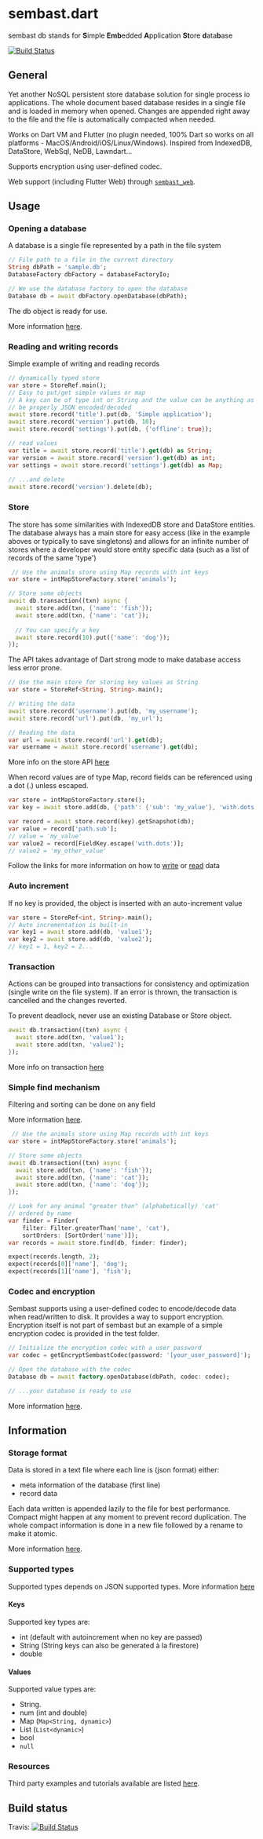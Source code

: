 # sembast.dart

sembast db stands for
**S**imple **Emb**edded **A**pplication **St**ore **d**ata**b**ase

[![Build Status](https://travis-ci.org/tekartik/sembast.dart.svg?branch=master)](https://travis-ci.org/tekartik/sembast.dart)

## General

Yet another NoSQL persistent store database solution for single process io applications.
The whole document based database resides in a single file and is loaded in memory when opened. Changes are appended right away to the 
file and the file is automatically compacted when needed.

Works on Dart VM and Flutter (no plugin needed, 100% Dart so works on all platforms - MacOS/Android/iOS/Linux/Windows). Inspired from IndexedDB, DataStore, WebSql, NeDB, Lawndart...

Supports encryption using user-defined codec.

Web support (including Flutter Web) through [`sembast_web`](https://pub.dev/packages/sembast_web).

## Usage

### Opening a database

A database is a single file represented by a path in the file system

```dart
// File path to a file in the current directory
String dbPath = 'sample.db';
DatabaseFactory dbFactory = databaseFactoryIo;

// We use the database factory to open the database
Database db = await dbFactory.openDatabase(dbPath);
```

The db object is ready for use.

More information [here](https://github.com/tekartik/sembast.dart/blob/master/sembast/doc/open.md).

### Reading and writing records

Simple example of writing and reading records

```dart
// dynamically typed store
var store = StoreRef.main();
// Easy to put/get simple values or map
// A key can be of type int or String and the value can be anything as long as it can
// be properly JSON encoded/decoded
await store.record('title').put(db, 'Simple application');
await store.record('version').put(db, 10);
await store.record('settings').put(db, {'offline': true});

// read values
var title = await store.record('title').get(db) as String;
var version = await store.record('version').get(db) as int;
var settings = await store.record('settings').get(db) as Map;
  
// ...and delete
await store.record('version').delete(db);
```

### Store

The store has some similarities with IndexedDB store and DataStore entities. The database always has a main store for easy access (like in the example aboves or typically to save singletons) and allows
for an infinite number of stores where a developer would store entity specific data (such as a list of records of the same 'type')

```dart
 // Use the animals store using Map records with int keys
var store = intMapStoreFactory.store('animals');

// Store some objects
await db.transaction((txn) async {
  await store.add(txn, {'name': 'fish'});
  await store.add(txn, {'name': 'cat'});
  
  // You can specify a key
  await store.record(10).put({'name': 'dog'});
});

```

The API takes advantage of Dart strong mode to make database access less error prone.

```dart
// Use the main store for storing key values as String
var store = StoreRef<String, String>.main();

// Writing the data
await store.record('username').put(db, 'my_username');
await store.record('url').put(db, 'my_url');

// Reading the data
var url = await store.record('url').get(db);
var username = await store.record('username').get(db);
```

More info on the store API [here](https://github.com/tekartik/sembast.dart/blob/master/sembast/doc/new_api.md)

When record values are of type Map, record fields can be referenced using a dot (.) unless escaped.

```dart
var store = intMapStoreFactory.store();
var key = await store.add(db, {'path': {'sub': 'my_value'}, 'with.dots': 'my_other_value'});

var record = await store.record(key).getSnapshot(db);
var value = record['path.sub'];
// value = 'my_value'
var value2 = record[FieldKey.escape('with.dots')];
// value2 = 'my_other_value'
```

Follow the links for more information on how to [write](https://github.com/tekartik/sembast.dart/blob/master/sembast/doc/writes.md)
or [read](https://github.com/tekartik/sembast.dart/blob/master/sembast/doc/queries.md) data

### Auto increment

If no key is provided, the object is inserted with an auto-increment value

```dart
var store = StoreRef<int, String>.main();
// Auto incrementation is built-in
var key1 = await store.add(db, 'value1');
var key2 = await store.add(db, 'value2');
// key1 = 1, key2 = 2...
```

### Transaction

Actions can be grouped into transactions for consistency and optimization (single write on the file system). 
If an error is thrown, the transaction is cancelled and the changes reverted.

To prevent deadlock, never use an existing Database or Store object.

```dart
await db.transaction((txn) async {
  await store.add(txn, 'value1');
  await store.add(txn, 'value2');
});
```

More info on transaction [here](https://github.com/tekartik/sembast.dart/blob/master/sembast/doc/transactions.md)

### Simple find mechanism

Filtering and sorting can be done on any field

More information [here](https://github.com/tekartik/sembast.dart/blob/master/sembast/doc/queries.md).

```dart
 // Use the animals store using Map records with int keys
var store = intMapStoreFactory.store('animals');

// Store some objects
await db.transaction((txn) async {
  await store.add(txn, {'name': 'fish'});
  await store.add(txn, {'name': 'cat'});
  await store.add(txn, {'name': 'dog'});
});

// Look for any animal "greater than" (alphabetically) 'cat'
// ordered by name
var finder = Finder(
    filter: Filter.greaterThan('name', 'cat'),
    sortOrders: [SortOrder('name')]);
var records = await store.find(db, finder: finder);

expect(records.length, 2);
expect(records[0]['name'], 'dog');
expect(records[1]['name'], 'fish');
```

### Codec and encryption

Sembast supports using a user-defined codec to encode/decode data when read/written to disk.
It provides a way to support encryption. Encryption itself is not part of sembast but an example of a simple
encryption codec is provided in the test folder.

```dart
// Initialize the encryption codec with a user password
var codec = getEncryptSembastCodec(password: '[your_user_password]');

// Open the database with the codec
Database db = await factory.openDatabase(dbPath, codec: codec);

// ...your database is ready to use

```

More information [here](https://github.com/tekartik/sembast.dart/blob/master/sembast/doc/codec.md).

## Information

### Storage format

Data is stored in a text file where each line is (json format) either:
- meta information of the database (first line)
- record data

Each data written is appended lazily to the file for best performance. Compact might happen at any moment
to prevent record duplication. The whole compact information is done in a new file
followed by a rename to make it atomic.

More information [here](https://github.com/tekartik/sembast.dart/blob/master/sembast/doc/storage_format.md).

### Supported types

Supported types depends on JSON supported types. More information [here](https://github.com/tekartik/sembast.dart/blob/master/sembast/doc/data_types.md)

#### Keys

Supported key types are:
- int (default with autoincrement when no key are passed)
- String (String keys can also be generated à la firestore)
- double

#### Values

Supported value types are:
- String.
- num (int and double)
- Map (`Map<String, dynamic>`)
- List (`List<dynamic>`)
- bool
- `null`

### Resources

Third party examples and tutorials available are listed [here](https://github.com/tekartik/sembast.dart/blob/master/sembast/doc/resources.md).

## Build status

Travis: [![Build Status](https://travis-ci.org/tekartik/sembast.dart.svg?branch=master)](https://travis-ci.org/tekartik/sembast.dart)
